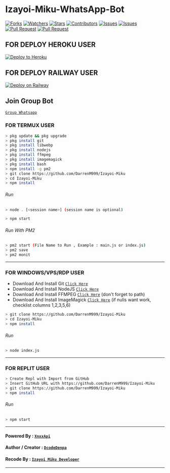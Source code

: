 # Izayoi-Miku-WhatsApp-Bot
<a href="https://github.com/DarrenM999/Izayoi-Miku/network/members"><img title="Forks" src="https://img.shields.io/github/forks/DarrenM999/Izayoi-Miku?label=Forks&color=blue&style=flat-square"></a>
<a href="https://github.com/DarrenM999/Izayoi-Miku/watchers"><img title="Watchers" src="https://img.shields.io/github/watchers/DarrenM999/Izayoi-Miku?label=Watchers&color=green&style=flat-square"></a>
<a href="https://github.com/DarrenM999/Izayoi-Miku/stargazers"><img title="Stars" src="https://img.shields.io/github/stars/DarrenM999/Izayoi-Miku?label=Stars&color=yellow&style=flat-square"></a>
<a href="https://github.com/DarrenM999/Izayoi-Miku/graphs/contributors"><img title="Contributors" src="https://img.shields.io/github/contributors/DarrenM999/Izayoi-Miku?label=Contributors&color=blue&style=flat-square"></a>
<a href="https://github.com/DarrenM999/Izayoi-Miku/issues"><img title="Issues" src="https://img.shields.io/github/issues/DarrenM999/Izayoi-Miku?label=Issues&color=success&style=flat-square"></a>
<a href="https://github.com/DarrenM999/Izayoi-Miku/issues?q=is%3Aissue+is%3Aclosed"><img title="Issues" src="https://img.shields.io/github/issues-closed/DarrenM999/Izayoi-Miku?label=Issues&color=red&style=flat-square"></a>
<a href="https://github.com/DarrenM999/Izayoi-Miku/pulls"><img title="Pull Request" src="https://img.shields.io/github/issues-pr/DarrenM999/Izayoi-Miku?label=PullRequest&color=success&style=flat-square"></a>
<a href="https://github.com/DarrenM999/Izayoi-Miku/pulls?q=is%3Apr+is%3Aclosed"><img title="Pull Request" src="https://img.shields.io/github/issues-pr-closed/DarrenM999/Izayoi-Miku?label=PullRequest&color=red&style=flat-square"></a>

## FOR DEPLOY HEROKU USER


<p><a href="https://heroku.com/deploy?template="https://github.com/DarrenM999/Izayoi-Miku"> <img src="https://www.herokucdn.com/deploy/button.svg" alt="Deploy to Heroku" /></a></p>


## FOR DEPLOY RAILWAY USER


[![Deploy on Railway](https://railway.app/button.svg)](https://railway.app/new/template?template=https%3A%2F%2Fgithub.com%2FDarrenM999%2FIzayoi-Miku)

## Join Group Bot
[`Group Whatsapp`](https://chat.whatsapp.com/IsBsA8Z6CaJGvRxaSDDuWB)
### FOR TERMUX USER
```bash
> pkg update && pkg upgrade
> pkg install git
> pkg install libwebp
> pkg install nodejs
> pkg install ffmpeg
> pkg install imagemagick
> pkg install bash
> npm install -g pm2
> git clone https://github.com/DarrenM999/Izayoi-Miku
> cd Izayoi-Miku
> npm install
```
###### Run
```bash
> node . [<session name>] (session name is optional)
```

```bash
> npm start
```
###### Run With PM2
```bash
> pm2 start (File Name to Run , Example : main.js or index.js)
> pm2 save
> pm2 monit
```

---------

### FOR WINDOWS/VPS/RDP USER
* Download And Install Git [`Click Here`](https://git-scm.com/downloads) <br>
* Download And Install NodeJS [`Click Here`](https://nodejs.org/en/download) <br>
* Download And Install FFMPEG [`Click Here`](https://ffmpeg.org/download.html) (don't forget to path) 
* Download And Install ImageMagick [`Click Here`](https://imagemagick.org/script/download.php) (if nulis want work,  checklist columns 1,2,3,5,6) 
```bash
> git clone https://github.com/DarrenM999/Izayoi-Miku
> cd Izayoi-Miku
> npm install
```
###### Run
```bash
> node index.js
```
--------------

### FOR REPLIT USER
```bash
> Create Repl with Import from GitHub
> Insert GitHub URL with https://github.com/DarrenM999/Izayoi-Miku
> git clone https://github.com/DarrenM999/Izayoi-Miku
> npm install
```
###### Run
```bash
> npm start
```

---------------

#### Powered By : [`XnxxApi`](https://xnxxapi.herokuapp.com/)

#### Author / Creator : [`DcodeDenpa`](https://github.com/dcode-denpa/bitch-boot)

#### Recode By : [`Izayoi Miku Developer`](https://youtube.com/channel/UCKik_26MSZsgfI1c-l2YO2g)

---------------

